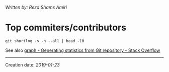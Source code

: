 _Written by: Reza Shams Amiri_
# Top commiters/contributors

```
git shortlog -s -n --all | head -10
```

See also [graph - Generating statistics from Git repository - Stack Overflow][GGSFGRSO]
* * *
Creation date: _2019-01-23_

[GGSFGRSO]: https://stackoverflow.com/questions/1828874/generating-statistics-from-git-repository?rq=1